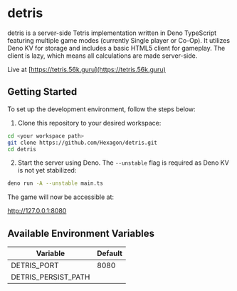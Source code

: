 # detris

detris is a server-side Tetris implementation written in Deno TypeScript
featuring multiple game modes (currently Single player or Co-Op). It utilizes
Deno KV for storage and includes a basic HTML5 client for gameplay. The client
is lazy, which means all calculations are made server-side.

Live at [https://tetris.56k.guru](https://tetris.56k.guru)

## Getting Started

To set up the development environment, follow the steps below:

1. Clone this repository to your desired workspace:

```bash
cd <your workspace path>
git clone https://github.com/Hexagon/detris.git
cd detris
```

2. Start the server using Deno. The `--unstable` flag is required as Deno KV is
   not yet stabilized:

```bash
deno run -A --unstable main.ts
```

The game will now be accessible at:

http://127.0.0.1:8080

## Available Environment Variables

| Variable            | Default               |
| ------------------- | --------------------- |
| DETRIS_PORT         | 8080                  |
| DETRIS_PERSIST_PATH | <default kv location> |

